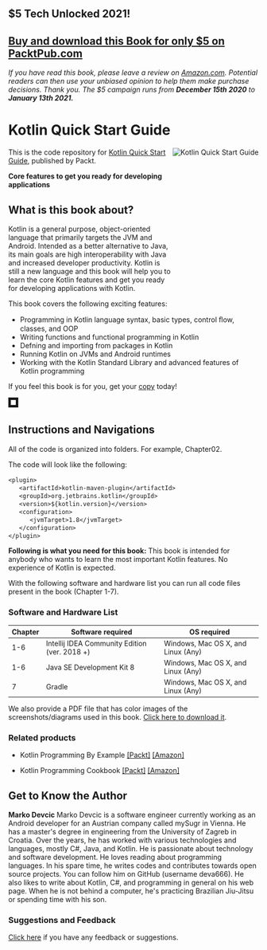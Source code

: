 ## $5 Tech Unlocked 2021!
[Buy and download this Book for only $5 on PacktPub.com](https://www.packtpub.com/product/kotlin-quick-start-guide/9781789344189)
-----
*If you have read this book, please leave a review on [Amazon.com](https://www.amazon.com/gp/product/1789344182).     Potential readers can then use your unbiased opinion to help them make purchase decisions. Thank you. The $5 campaign         runs from __December 15th 2020__ to __January 13th 2021.__*

# Kotlin Quick Start Guide

<a href="https://www.packtpub.com/application-development/kotlin-quick-start-guide?utm_source=github&utm_medium=repository&utm_campaign=9781789344189"><img src="https://d1ldz4te4covpm.cloudfront.net/sites/default/files/imagecache/ppv4_main_book_cover/9781789344189.png" alt="Kotlin Quick Start Guide" height="256px" align="right"></a>

This is the code repository for [Kotlin Quick Start Guide](https://www.packtpub.com/application-development/kotlin-quick-start-guide?utm_source=github&utm_medium=repository&utm_campaign=9781789344189), published by Packt.

**Core features to get you ready for developing applications**

## What is this book about?
Kotlin is a general purpose, object-oriented language that primarily targets the JVM and Android. Intended as a better alternative to Java, its main goals are high interoperability with Java and increased developer productivity. Kotlin is still a new language and this book will help you to learn the core Kotlin features and get you ready for developing applications with Kotlin.

This book covers the following exciting features:
* Programming in Kotlin language syntax, basic types, control ﬂow, classes, and OOP
*	Writing functions and functional programming in Kotlin
*	Defning and importing from packages in Kotlin
*	Running Kotlin on JVMs and Android runtimes
*	Working with the Kotlin Standard Library and advanced features of Kotlin programming

If you feel this book is for you, get your [copy](https://www.amazon.com/dp/1789344182) today!

<a href="https://www.packtpub.com/?utm_source=github&utm_medium=banner&utm_campaign=GitHubBanner"><img src="https://raw.githubusercontent.com/PacktPublishing/GitHub/master/GitHub.png" 
alt="https://www.packtpub.com/" border="5" /></a>


## Instructions and Navigations
All of the code is organized into folders. For example, Chapter02.

The code will look like the following:
```
<plugin>
   <artifactId>kotlin-maven-plugin</artifactId>
   <groupId>org.jetbrains.kotlin</groupId>
   <version>${kotlin.version}</version>
   <configuration>
      <jvmTarget>1.8</jvmTarget>
   </configuration>
</plugin>
```

**Following is what you need for this book:**
This book is intended for anybody who wants to learn the most important Kotlin features. No experience of Kotlin is expected.

With the following software and hardware list you can run all code files present in the book (Chapter 1-7).

### Software and Hardware List

| Chapter  | Software required                             | OS required                        |
| -------- | ----------------------------------------------| -----------------------------------|
| 1-6      | Intellij IDEA Community Edition (ver. 2018 +) | Windows, Mac OS X, and Linux (Any) |
| 1-6      | Java SE Development Kit 8                     | Windows, Mac OS X, and Linux (Any) |
| 7        | Gradle                                        | Windows, Mac OS X, and Linux (Any) |



We also provide a PDF file that has color images of the screenshots/diagrams used in this book. [Click here to download it](http://www.packtpub.com/sites/default/files/downloads/KotlinQuickStartGuide_ColorImages.pdf).


### Related products
* Kotlin Programming By Example [[Packt]](https://www.packtpub.com/application-development/kotlin-programming-example?utm_source=github&utm_medium=repository&utm_campaign=9781788474542) [[Amazon]](https://www.amazon.com/dp/1788474546)

* Kotlin Programming Cookbook [[Packt]](https://www.packtpub.com/application-development/kotlin-programming-cookbook?utm_source=github&utm_medium=repository&utm_campaign=9781788472142) [[Amazon]](https://www.amazon.com/dp/1788472144)

## Get to Know the Author
**Marko Devcic**
Marko Devcic is a software engineer currently working as an Android developer for an Austrian company called mySugr in Vienna. He has a master's degree in engineering from the University of Zagreb in Croatia. Over the years, he has worked with various technologies and languages, mostly C#, Java, and Kotlin. He is passionate about technology and software development. He loves reading about programming languages. In his spare time, he writes codes and contributes towards open source projects. You can follow him on GitHub (username deva666). He also likes to write about Kotlin, C#, and programming in general on his web page. When he is not behind a computer, he's practicing Brazilian Jiu-Jitsu or spending time with his son.


### Suggestions and Feedback
[Click here](https://docs.google.com/forms/d/e/1FAIpQLSdy7dATC6QmEL81FIUuymZ0Wy9vH1jHkvpY57OiMeKGqib_Ow/viewform) if you have any feedback or suggestions.
